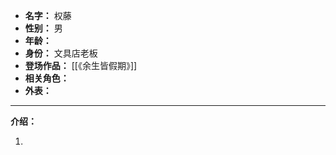 
- **名字：** 权藤
- **性别：** 男
- **年龄：** 
- **身份：** 文具店老板
- **登场作品：** [[《余生皆假期》]]
- **相关角色：** 
- **外表：** 

---

**介绍：** 

1. 
